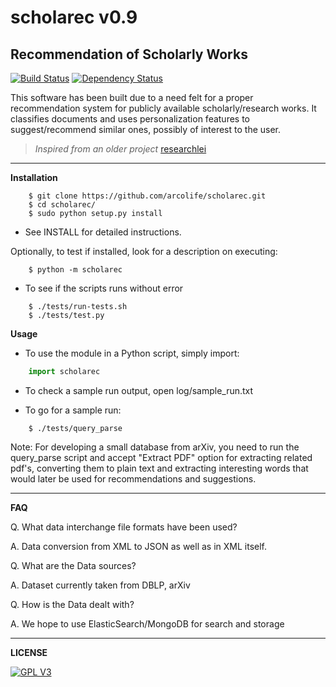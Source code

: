 scholarec v0.9
==============
Recommendation of Scholarly Works 
---------------------------------

[![Build Status](https://travis-ci.org/arcolife/scholarec.png?branch=master)](https://travis-ci.org/arcolife/scholarec)
[![Dependency Status](https://gemnasium.com/arcolife/scholarec.png)](https://gemnasium.com/arcolife/scholarec)

This software has been built due to a need felt for a proper 
recommendation system for publicly available scholarly/research works. 
It classifies documents and uses personalization features to 
suggest/recommend similar ones, possibly of interest to the user.

> *Inspired from an older project* [researchlei](http://cs.stanford.edu/people/karpathy/researchlei/ "BSD Licensed")

***

**Installation**

```
    $ git clone https://github.com/arcolife/scholarec.git
    $ cd scholarec/
    $ sudo python setup.py install
```

* See INSTALL for detailed instructions.

Optionally, to test if installed, look for a description on executing:
```
    $ python -m scholarec
```

* To see if the scripts runs without error
```
    $ ./tests/run-tests.sh
    $ ./tests/test.py
```

**Usage**

* To use the module in a Python script, simply import:
```python
    import scholarec
```

* To check a sample run output, open log/sample_run.txt

* To go for a sample run:

```
    $ ./tests/query_parse
```

Note: For developing a small database from arXiv, you need to run 
the query_parse script and accept "Extract PDF" option for extracting 
related pdf's, converting them to plain text and extracting interesting 
words that would later be used for recommendations and suggestions.

***

**FAQ**

Q. What data interchange file formats have been used?

A. Data conversion from XML to JSON as well as in XML itself.


Q. What are the Data sources? 

A. Dataset currently taken from DBLP, arXiv


Q. How is the Data dealt with?

A. We hope to use ElasticSearch/MongoDB for search and storage

***

**LICENSE**

[![GPL V3](http://www.gnu.org/graphics/gplv3-127x51.png)](http://www.gnu.org/licenses/gpl-3.0-standalone.html)